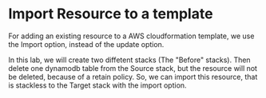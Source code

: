 # Import Resource to a template

For adding an existing resource to a AWS cloudformation template, we use the Import option, instead of the update option.

In this lab, we will create two diffetent stacks (The "Before" stacks). Then delete one dynamodb table from the Source stack, but the resource will not be deleted, because of a retain policy. So, we can import this resource, that is stackless to the Target stack with the import option.